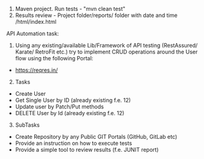 1) Maven project. Run tests - "mvn clean test"
2) Results review - Project folder/reports/ folder with date and time /html/index.html

API Automation task:
1. Using any existing/available Lib/Framework of API testing (RestAssured/ Karate/
RetroFit etc.) try to implement CRUD operations around the User flow using the
following Portal:
- https://reqres.in/
2. Tasks
- Create User
- Get Single User by ID (already existing f.e. 12)
- Update user by Patch/Put methods
- DELETE User by Id (already existing f.e. 12)
3. SubTasks
- Create Repository by any Public GIT Portals (GitHub, GitLab etc)
- Provide an instruction on how to execute tests
- Provide a simple tool to review results (f.e. JUNIT report)
